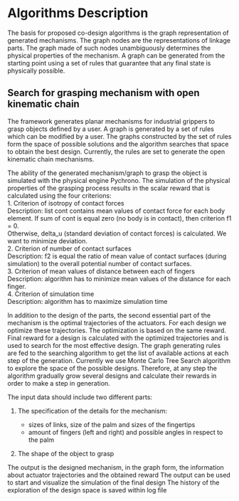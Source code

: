 # Algorithms Description

The basis for proposed co-design algorithms is the graph representation of generated mechanisms. The graph nodes are the representations of linkage parts. The graph made of such nodes unambiguously determines the physical properties of the mechanism. A graph can be generated from the starting point using a set of rules that guarantee that any final state is physically possible.

## Search for grasping mechanism with open kinematic chain  

The framework generates planar mechanisms for industrial grippers to grasp objects defined by a user. A graph is generated by a set of rules which can be modified by a user. The graphs constructed by the set of rules form the space of possible solutions and the algorithm searches that space to obtain the best design. Currently, the rules are set to generate the open kinematic chain mechanisms.  

The ability of the generated mechanism/graph to grasp the object is simulated with the physical engine Pychrono. The simulation of the physical properties of the grasping process results in the scalar reward that is calculated using the four criterions:  
    1. Criterion of isotropy of contact forces  
        Description: list cont contains mean values of contact force for each body element. If sum of cont is equal zero (no body is in contact), then criterion f1 = 0.  
        Otherwise, delta_u (standard deviation of contact forces) is calculated. We want to minimize deviation.  
    2. Criterion of number of contact surfaces  
        Description: f2 is equal the ratio of mean value of contact surfaces (during simulation) to the overall potential number of contact surfaces.  
    3. Criterion of mean values of distance between each of fingers  
        Description: algorithm has to minimize mean values of the distance for each finger.  
    4. Criterion of simulation time  
        Description: algorithm has to maximize simulation time  

In addition to the design of the parts, the second essential part of the mechanism is the optimal trajectories of the actuators. For each design we optimize these  trajectories. The optimization is based on the same reward. Final reward for a design is calculated with the optimized trajectories and is used to search for the most effective design.
The graph generating rules are fed to the searching algorithm to get the list of available actions at each step of the generation. Currently we use Monte Carlo Tree Search algorithm to explore the space of the possible designs. Therefore, at any step the algorithm gradually grow several designs and calculate their rewards in order to make a step in generation.

The input data should include two different parts:  

1. The specification of the details for the mechanism:  

   * sizes of links, size of the palm and sizes of the fingertips
   * amount of fingers (left and right) and possible angles in respect to the palm  

2. The shape of the object to grasp  

The output is the designed mechanism, in the graph form, the information about actuator trajectories and the obtained reward
The output can be used to start and visualize the simulation of the final design
The history of the exploration of the design space is saved within log file
